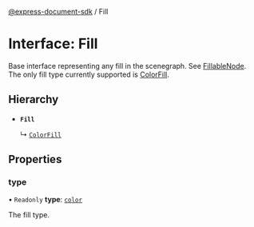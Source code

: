 [@express-document-sdk](../overview.md) / Fill

# Interface: Fill

Base interface representing any fill in the scenegraph. See [FillableNode](../classes/FillableNode.md).
The only fill type currently supported is [ColorFill](ColorFill.md).

## Hierarchy

- **`Fill`**

  ↳ [`ColorFill`](ColorFill.md)

## Properties

### type

• `Readonly` **type**: [`color`](../enums/FillType.md#color)

The fill type.
